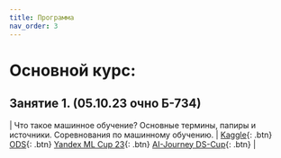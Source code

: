 ```yaml
---
title: Программа
nav_order: 3
---
```


# Основной курс:

## Занятие 1. (05.10.23 очно Б-734) 

| Что такое машинное обучение? Основные термины, папиры и источники. Соревнования по машинному обучению. | [Kaggle](https://www.kaggle.com/){: .btn} [ODS](https://ods.ai/){: .btn} [Yandex ML Cup 23](https://yandex.ru/cup/ml/){: .btn} [AI-Journey DS-Cup](https://dsworks.ru/group/ddf75cd6-6995-4aa4-9eb3-2d69a40f0639){: .btn} |
